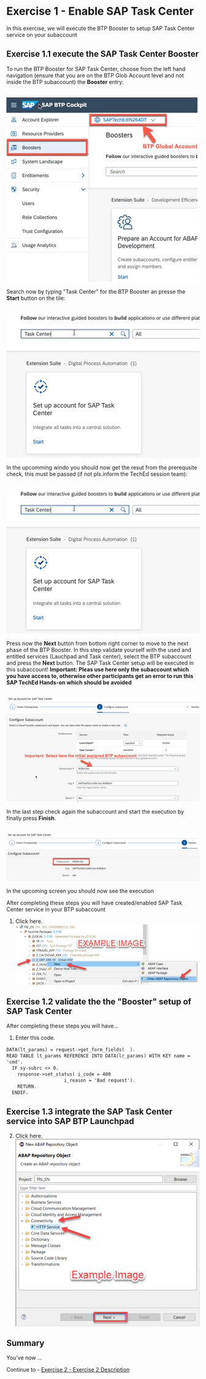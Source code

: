 # Exercise 1 - Enable SAP Task Center

In this exercise, we will execute the BTP Booster to setup SAP Task Center service on your subaccount

## Exercise 1.1 execute the SAP Task Center Booster

To run the BTP Booster for SAP Task Center, choose from the left hand navigation (ensure that you are on the BTP Glob Account level and not inside the BTP subaccount) the **Booster** entry:

<br>![](/exercises/ex1/images/booster01.png)

Search now by typing "Task Center" for the BTP Booster an presse the **Start** button on the tile:

<br>![](/exercises/ex1/images/booster02.png)

In the upcomming windo you should now get the resut from the prerequsite check, this must be passed (if not pls.inform the TechEd session team):

<br>![](/exercises/ex1/images/booster02.png)

Press now the **Next** button from bottom right corner to move to the next phase of the BTP Booster.
In this step validate yourself with the used and entitled services (Lauchpad and Task center), select the BTP subaccount and press the **Next** button.
The SAP Task Center setup will be executed in this subaccount! 
**Important: Pleas use here only the subaccount which you have access to, otherwise other participants get an error to run this SAP TechEd Hands-on which should be avoided**

<br>![](/exercises/ex1/images/booster04.png)

In the last step check again the subaccount and start the execution by finally press **Finish**.

<br>![](/exercises/ex1/images/booster05.png)

In the upcoming screen you should now see the execution

After completing these steps you will have created/enabled SAP Task Center service in your BTP subaccount

1. Click here.
<br>![](/exercises/ex1/images/01_01_0010.png)


## Exercise 1.2 validate the the "Booster" setup of SAP Task Center

After completing these steps you will have...

1.	Enter this code.
```abap
DATA(lt_params) = request->get_form_fields(  ).
READ TABLE lt_params REFERENCE INTO DATA(lr_params) WITH KEY name = 'cmd'.
  IF sy-subrc <> 0.
    response->set_status( i_code = 400
                     i_reason = 'Bad request').
    RETURN.
  ENDIF.

```
## Exercise 1.3 integrate the SAP Task Center service into SAP BTP Launchpad

2.	Click here.
<br>![](/exercises/ex1/images/01_02_0010.png)


## Summary

You've now ...

Continue to - [Exercise 2 - Exercise 2 Description](../ex2/README.md)

